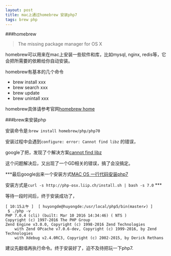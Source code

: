 ```yaml
---
layout: post
title: mac上通过homebrew 安装php7
tags: brew php
---
```


###homebrew

> The missing package manager for OS X

homebrew可以用来在mac上安装一些软件和库，比如mysql, nginx, redis等，它会把所需要的依赖给你自动安装。

homebrew有基本的几个命令

* brew install xxx
* brew search xxx
* brew update
* brew unintall xxx

homebrew具体请参考官网[homebrew home](http://brew.sh/)

###brew来安装php

安装命令是:`brew install homebrew/php/php70`

安装过程中会遇到`configure: error: Cannot find libz` 的错误，

google了把，发现了个解决方案[cannot find libz](http://codex16.com/mac-osx-brew-install-php56-cannot-find-libz/)

这个问题解决后，又出现了一个GD相关的错误，搞了会没搞定。


***最后google出来一个安装方式[MAC OS 一行代码安装php7](http://php-osx.liip.ch/)

安装方式是`curl -s http://php-osx.liip.ch/install.sh | bash -s 7.0` ***

等待一段时间后，终于安装成功了，


```
[ 10:15上午 ]  [ huyongde@huyongde:/usr/local/php5/bin(master✔) ]
 $ ./php -v
PHP 7.0.4 (cli) (built: Mar 10 2016 14:34:46) ( NTS )
Copyright (c) 1997-2016 The PHP Group
Zend Engine v3.0.0, Copyright (c) 1998-2016 Zend Technologies
    with Zend OPcache v7.0.6-dev, Copyright (c) 1999-2016, by Zend Technologies
    with Xdebug v2.4.0RC3, Copyright (c) 2002-2015, by Derick Rethans
```

建议先翻墙再执行命令。终于安装好了，迫不及待把玩一下php7.






